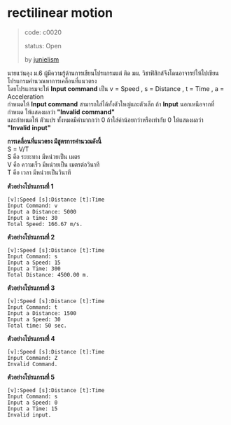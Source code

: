 # rectilinear motion #
> code: c0020
>
> status: Open
>
> by [junielism](https://github.com/junielism)

นายแว่นคุง ม.6 ผู้มีความรู้ด้านการเขียนโปรแกรมแต่ ติด มผ. วิชาฟิสิกส์จึงโดนอาจารย์ให้ไปเขียนโปรแกรมคำนวณหาการเคลื่อนที่แนวตรง<br/>
โดยโปรแกรมจะให้ **Input command** เป็น v = Speed , s = Distance , t = Time , a = Acceleration<br/>
กำหนดให้ **Input command** สามารถใส่ได้ทั้งตัวใหญ่และตัวเล็ก ถ้า **Input** นอกเหนือจากที่กำหนด ให้แสดงผลว่า **"Invalid command"**<br/>
และกำหนดให้ ตัวแปร ทั้งหมดมีค่ามากกว่า 0 ถ้าใส่ค่าน้อยกว่าหรือเท่ากับ 0 ให้แสดงผลว่า **"Invalid input"**<br/>

**การเคลื่อนที่แนวตรง มีสูตรการคำนวณดังนี้**<br/>
S = V/T <br/>
S คือ ระยะทาง มีหน่วยเป็น เมตร<br/>
V คือ ความเร็ว มีหน่วยเป็น เมตรต่อวินาที<br/>
T คือ เวลา มีหน่วยเป็นวินาที<br/>

**ตัวอย่างโปรแกรมที่ 1**
```
[v]:Speed [s]:Distance [t]:Time
Input Command: v
Input a Distance: 5000
Input a time: 30
Total Speed: 166.67 m/s.
```

**ตัวอย่างโปรแกรมที่ 2**
```
[v]:Speed [s]:Distance [t]:Time
Input Command: s
Input a Speed: 15
Input a Time: 300
Total Distance: 4500.00 m.
```

**ตัวอย่างโปรแกรมที่ 3**
```
[v]:Speed [s]:Distance [t]:Time
Input Command: t
Input a Distance: 1500
Input a Speed: 30
Total time: 50 sec.
```

**ตัวอย่างโปรแกรมที่ 4**
```
[v]:Speed [s]:Distance [t]:Time
Input Command: Z
Invalid Command.
```

**ตัวอย่างโปรแกรมที่ 5**
```
[v]:Speed [s]:Distance [t]:Time
Input Command: s
Input a Speed: 0
Input a Time: 15
Invalid input.
```
